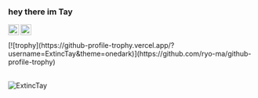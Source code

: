 ### hey there im Tay
<a href="https://discord.gg/74erf7MAsw">
  <img align="left" alt="Tay's Discord" width="22px" src="https://raw.githubusercontent.com/peterthehan/peterthehan/master/assets/discord.svg" />
</a>
<a href="https://twitter.com/ExtincTay">
  <img align="left" alt="ExtincTay | Twitter" width="22px" src="https://raw.githubusercontent.com/peterthehan/peterthehan/master/assets/twitter.svg" />
</a>
<br><br>
[![trophy](https://github-profile-trophy.vercel.app/?username=ExtincTay&theme=onedark)](https://github.com/ryo-ma/github-profile-trophy)
<br><br>
<p align="left"> <img src="https://github-readme-stats.vercel.app/api?username=ExtincTay&show_icons=true&theme=gotham" alt="ExtincTay" />
